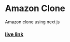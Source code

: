 # Amazon Clone
 Amazon clone using next js

### [live link](https://amazon-clone-amran.vercel.app/)
